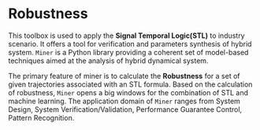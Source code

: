 # Robustness
This toolbox is used to apply the **Signal Temporal Logic(STL)** to industry scenario. It offers a tool for verification and parameters synthesis of hybrid system. `Miner` is a Python library providing a coherent set of model-based techniques aimed at the analysis of hybrid dynamical system. 

The primary feature of miner is to calculate the **Robustness** for a set of given trajectories associated with an STL formula. Based on the calculation of robustness, `Miner` opens a big windows for the combination of STL and machine learning. The application domain of `Miner` ranges from System Design, System Verification/Validation, Performance Guarantee Control, Pattern Recognition.

